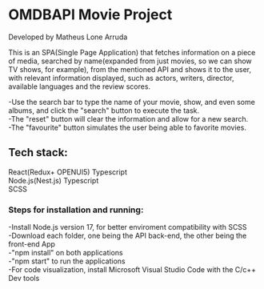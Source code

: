 # OMDBAPI Movie Project

Developed by Matheus Lone Arruda  

This is an SPA(Single Page Application) that fetches information on a piece of media, searched by name(expanded from just movies, so we can show TV shows, for example), from the mentioned API and shows it to the user, with  relevant information displayed, such as actors, writers, director, available languages and the review scores. 

-Use the search bar to type the name of your movie, show, and even some albums, and click the "search" button to execute the task.\
-The "reset" button will clear the information and allow for a new search.\
-The "favourite" button simulates the user being able to favorite movies.

## Tech stack: 
React(Redux+ OPENUI5) Typescript\
Node.js(Nest.js) Typescript\
SCSS


### Steps for installation and running:

-Install Node.js version 17, for better enviroment compatibility with SCSS\
-Download each folder, one being the API back-end, the other being the front-end App\
-"npm install" on both applications\
-"npm start" to run the applications\
-For code visualization, install Microsoft Visual Studio Code with the C/c++ Dev tools
